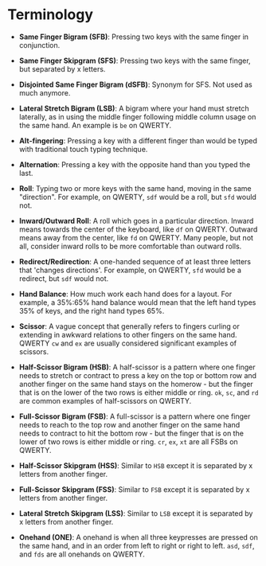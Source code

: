 # Terminology

- **Same Finger Bigram (SFB)**: Pressing two keys with the same finger in conjunction.

- **Same Finger Skipgram (SFS)**: Pressing two keys with the same finger, but separated by x letters.

- **Disjointed Same Finger Bigram (dSFB)**: Synonym for SFS. Not used as much anymore.

- **Lateral Stretch Bigram (LSB)**: A bigram where your hand must stretch laterally, as in using the middle finger following middle column usage on the same hand. An example is `be` on QWERTY.

- **Alt-fingering**: Pressing a key with a different finger than would be typed with traditional touch typing technique.

- **Alternation**: Pressing a key with the opposite hand than you typed the last.

- **Roll**: Typing two or more keys with the same hand, moving in the same "direction". For example, on QWERTY, `sdf` would be a roll, but `sfd` would not.

- **Inward/Outward Roll**: A roll which goes in a particular direction. Inward means towards the center of the keyboard, like `df` on QWERTY. Outward means away from the center, like `fd` on QWERTY. Many people, but not all, consider inward rolls to be more comfortable than outward rolls.

- **Redirect/Redirection**: A one-handed sequence of at least three letters that 'changes directions'. For example, on QWERTY, `sfd` would be a redirect, but `sdf` would not.

- **Hand Balance**: How much work each hand does for a layout. For example, a 35%:65% hand balance would mean that the left hand types 35% of keys, and the right hand types 65%.

- **Scissor**: A vague concept that generally refers to fingers curling or extending in awkward relations to other fingers on the same hand. QWERTY `cw` and `ex` are usually considered significant examples of scissors.

- **Half-Scissor Bigram (HSB)**: A half-scissor is a pattern where one finger needs to stretch or contract to press a key on the top or bottom row and another finger on the same hand stays on the homerow - but the finger that is on the lower of the two rows is either middle or ring. `ok`, `sc`, and `rd` are common examples of half-scissors on QWERTY.

- **Full-Scissor Bigram (FSB)**: A full-scissor is a pattern where one finger needs to reach to the top row and another finger on the same hand needs to contract to hit the bottom row - but the finger that is on the lower of two rows is either middle or ring. `cr`, `ex`, `xt` are all FSBs on QWERTY.

- **Half-Scissor Skipgram (HSS)**: Similar to `HSB` except it is separated by x letters from another finger.

- **Full-Scissor Skipgram (FSS)**: Similar to `FSB` except it is separated by x letters from another finger.

- **Lateral Stretch Skipgram (LSS)**: Similar to `LSB` except it is separated by x letters from another finger.

- **Onehand (ONE)**: A onehand is when all three keypresses are pressed on the same hand, and in an order from left to right or right to left. `asd`, `sdf`, and `fds` are all onehands on QWERTY.


